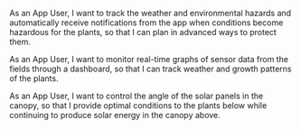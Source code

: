 As an App User, I want to track the weather and environmental hazards and automatically receive notifications from the app when conditions become hazardous for the plants, so that I can plan in advanced ways to protect them. 

As an App User, I want to monitor real-time graphs of sensor data from the fields through a dashboard, so that I can track weather and growth patterns of the plants. 

As an App User, I want to control the angle of the solar panels in the canopy, so that I provide optimal conditions to the plants below while continuing to produce solar energy in the canopy above. 